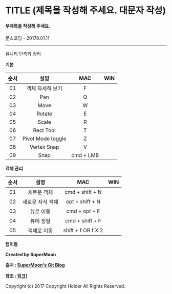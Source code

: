 # TITLE (제목을 작성해 주세요. 대문자 작성)

#### 부제목을 작성해 주세요.

<div class="pull-right"> 문스코딩 - 20178.01.11 </div>

---

유니티 단축키 정리

**기본**

| 순서 | 설명 | MAC | WIN |
|:-:|:-:|:-:|:-:|
|01| 객체 자세히 보기 | F |   |
|02| Pan | Q |   |
|03| Move   | W  |   |
|04| Rotate  |  E |   |
|05| Scale   | R  |   |
|06| Rect Tool  | T  |   |
|07| Pivot Mode toggle  | Z  |   |
|08|  Vertex Snap | V  |   |
|09|  Snap | cmd + LMB  |   |

**객체 관리**

| 순서 | 설명 | MAC | WIN |
|:-:|:-:|:-:|:-:|
|01| 새로운 객체 | cmd + shift + N |   |
|02| 새로운 자식 객체  |  opt + shift + N  |   |
|03| 뷰로 이동 | cmd + opt + F   |   |
|04| 뷰에 정렬  | cmd + shift + F  |   |
|05| 객체로 이동  |  shift + f OR f X 2 |   |


**탭이동**



**Created by SuperMoon**

**출처 : [SuperMoon's Git Blog](https://github.com/jm921106)**

**참조 : [링크1](https://docs.unity3d.com/kr/current/Manual/UnityHotkeys.html)**

Copyright (c) 2017 Copyright Holder All Rights Reserved.
